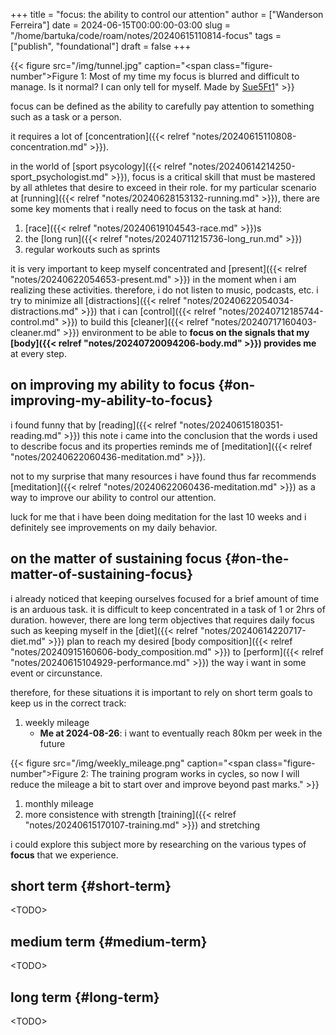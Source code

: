 +++
title = "focus: the ability to control our attention"
author = ["Wanderson Ferreira"]
date = 2024-06-15T00:00:00-03:00
slug = "/home/bartuka/code/roam/notes/20240615110814-focus"
tags = ["publish", "foundational"]
draft = false
+++

{{< figure src="/img/tunnel.jpg" caption="<span class=\"figure-number\">Figure 1: </span>Most of my time my focus is blurred and difficult to manage. Is it normal? I can only tell for myself. Made by [Sue5Ft1](https://www.reddit.com/user/Sue5Ft1/)" >}}

focus can be defined as the ability to carefully pay attention to something such
as a task or a person.

it requires a lot of [concentration]({{< relref "notes/20240615110808-concentration.md" >}}).

in the world of [sport psycology]({{< relref "notes/20240614214250-sport_psychologist.md" >}}), focus is a critical skill that must
be mastered by all athletes that desire to exceed in their role. for my
particular scenario at [running]({{< relref "notes/20240628153132-running.md" >}}), there are some key moments that i really need to
focus on the task at hand:

1.  [race]({{< relref "notes/20240619104543-race.md" >}})s
2.  the [long run]({{< relref "notes/20240711215736-long_run.md" >}})
3.  regular workouts such as sprints

it is very important to keep myself concentrated and [present]({{< relref "notes/20240622054653-present.md" >}}) in the moment
when i am realizing these activities. therefore, i do not listen to music,
podcasts, etc. i try to minimize all [distractions]({{< relref "notes/20240622054034-distractions.md" >}}) that i can [control]({{< relref "notes/20240712185744-control.md" >}}) to build
this [cleaner]({{< relref "notes/20240717160403-cleaner.md" >}}) environment to be able to **focus on the signals that my [body]({{< relref "notes/20240720094206-body.md" >}})
provides me** at every step.


## on improving my ability to focus {#on-improving-my-ability-to-focus}

i found funny that by [reading]({{< relref "notes/20240615180351-reading.md" >}}) this note i came into the conclusion that the
words i used to describe focus and its properties reminds me of [meditation]({{< relref "notes/20240622060436-meditation.md" >}}).

not to my surprise that many resources i have found thus far recommends
[meditation]({{< relref "notes/20240622060436-meditation.md" >}}) as a way to improve our ability to control our attention.

luck for me that i have been doing meditation for the last 10 weeks and i
definitely see improvements on my daily behavior.


## on the matter of sustaining focus {#on-the-matter-of-sustaining-focus}

i already noticed that keeping ourselves focused for a brief amount of time is
an arduous task. it is difficult to keep concentrated in a task of 1 or 2hrs of
duration. however, there are long term objectives that requires daily focus such
as keeping myself in the [diet]({{< relref "notes/20240614220717-diet.md" >}}) plan to reach my desired [body composition]({{< relref "notes/20240915160606-body_composition.md" >}})
to [perform]({{< relref "notes/20240615104929-performance.md" >}}) the way i want in some event or circunstance.

therefore, for these situations it is important to rely on short term goals to
keep us in the correct track:

1.  weekly mileage
    -   **Me at 2024-08-26**: i want to eventually reach 80km per week in the future

{{< figure src="/img/weekly_mileage.png" caption="<span class=\"figure-number\">Figure 2: </span>The training program works in cycles, so now I will reduce the mileage a bit to start over and improve beyond past marks." >}}

1.  monthly mileage
2.  more consistence with strength [training]({{< relref "notes/20240615170107-training.md" >}}) and stretching

i could explore this subject more by researching on the various types of **focus**
that we experience.


## short term {#short-term}

&lt;TODO&gt;


## medium term {#medium-term}

&lt;TODO&gt;


## long term {#long-term}

&lt;TODO&gt;
